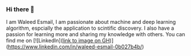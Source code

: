 ### Hi there 👋  
I am Waleed Esmail, I am passionate about machine and deep learning algorithm, espcially the application to scintific discovery.
I  also have a passion for learning more and sharing my knowledge with others. You can find me on [![LinkedIn]([link to image on GH](https://github.com/wesmail/wesmail/blob/main/images/linkedin.png))](https://www.linkedin.com/in/waleed-esmail-0b027b4b/)  


<!--
**wesmail/wesmail** is a ✨ _special_ ✨ repository because its `README.md` (this file) appears on your GitHub profile.

Here are some ideas to get you started:

- 🔭 I’m currently working on ...
- 🌱 I’m currently learning ...
- 👯 I’m looking to collaborate on ...
- 🤔 I’m looking for help with ...
- 💬 Ask me about ...
- 📫 How to reach me: ...
- 😄 Pronouns: ...
- ⚡ Fun fact: ...
-->
